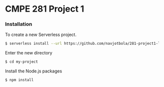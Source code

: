 # CMPE 281 Project 1

### Installation

To create a new Serverless project.

``` bash
$ serverless install --url https://github.com/navjotbola/281-project1-lambda --name my-project
```

Enter the new directory

``` bash
$ cd my-project
```

Install the Node.js packages

``` bash
$ npm install
```